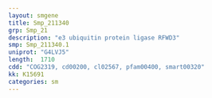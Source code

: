 ```yaml
---
layout: smgene
title: Smp_211340
grp: Smp_21
description: "e3 ubiquitin protein ligase RFWD3"
smp: Smp_211340.1
uniprot: "G4LVJ5"
length:  1710
cdd: "COG2319, cd00200, cl02567, pfam00400, smart00320"
kk: K15691
categories: sm
---
```

